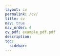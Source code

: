 ```yaml
---
layout: cv
permalink: /cv/
title: cv
nav: true
nav_order: 4
cv_pdf: example_pdf.pdf
description: 
toc:
  sidebar:
---
```


